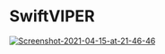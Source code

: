 # SwiftVIPER
<a href="https://ibb.co/X3fzMhs"><img src="https://i.ibb.co/k9VhvR8/Screenshot-2021-04-15-at-21-46-46.png" alt="Screenshot-2021-04-15-at-21-46-46" border="0"></a>
